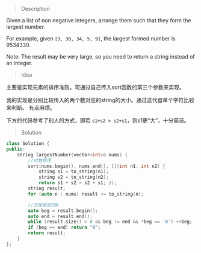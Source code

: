 > Description

Given a list of non negative integers, arrange them such that they form the largest number.

For example, given `[3, 30, 34, 5, 9]`, the largest formed number is 9534330.

Note: The result may be very large, so you need to return a string instead of an integer.

> Idea

主要是实现元素的排序准则。可通过自己传入sort函数的第三个参数来实现。

我的实现是分别比较传入的两个数对应的string的大小。通过迭代器单个字符比较来判断。
有点麻烦。

下方的代码参考了别人的方式，即若 `s1+s2 > s2+s1`，则s1更“大”，十分简洁。

> Solution

```C++
class Solution {
public:
	string largestNumber(vector<int>& nums) {
        //对数排序
		sort(nums.begin(), nums.end(), [](int n1, int n2) {
			string s1 = to_string(n1);
			string s2 = to_string(n2);
			return s1 + s2 > s2 + s1; });
		string result;
		for (auto n : nums) result += to_string(n);

        //去掉首部的0
		auto beg = result.begin();
		auto end = result.end();
		while (result.size() > 0 && beg != end && *beg == '0') ++beg;
		if (beg == end) return "0";
		return result;
	}
};
```
